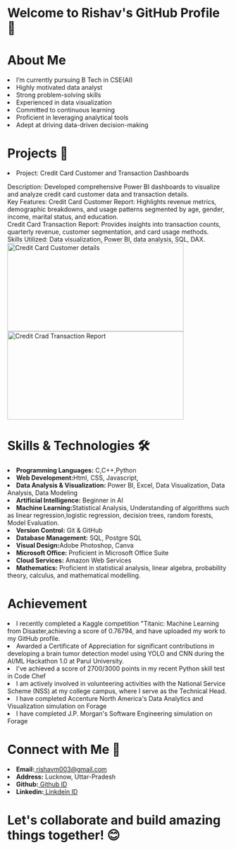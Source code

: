 # Welcome to Rishav's GitHub Profile 👋

# About Me 
<li> 
I’m currently pursuing B Tech in CSE(AI)
<li>Highly motivated data analyst
  <li>
Strong problem-solving skills
    <li>
Experienced in data visualization
      <li>
Committed to continuous learning
        <li>
Proficient in leveraging analytical tools
          <li>
Adept at driving data-driven decision-making
</li>

# Projects 🚀
<li>
  Project: Credit Card Customer and Transaction Dashboards

Description: Developed comprehensive Power BI dashboards to visualize and analyze credit card customer data and transaction details.<br>
Key Features:
Credit Card Customer Report: Highlights revenue metrics, demographic breakdowns, and usage patterns segmented by age, gender, income, marital status, and education.<br>
Credit Card Transaction Report: Provides insights into transaction counts, quarterly revenue, customer segmentation, and card usage methods.<br>
Skills Utilized: Data visualization, Power BI, data analysis, SQL, DAX.<br>
<img src="https://github.com/user-attachments/assets/311f034e-3e2d-4da4-ad1a-95506077ad37" alt="Credit Card Customer details" width="400" height="200">
<img src="https://github.com/user-attachments/assets/b878c9b7-de62-4a34-8950-83b5af81cca2" alt="Credit Crad Transaction Report" width="400" height="200">

</li>



# Skills & Technologies 🛠️
<li>
<b>Programming Languages:</b> C,C++,Python
<li>
<b>Web Development:</b>Html, CSS, Javascript,    
<li>
<b> Data Analysis & Visualization:</b> Power BI, Excel, Data Visualization, Data Analysis, Data Modeling
<li>
<b>Artificial Intelligence:</b> Beginner in AI
<li>
<b> Machine Learning:</b>Statistical Analysis, Understanding of algorithms such as linear regression,logistic regression, decision trees, random forests, Model Evaluation.
<li>
<b>Version Control:</b> Git & GitHub
<li>
<b>Database Management:</b> SQL, Postgre SQL
<li>
<b>Visual Design:</b>Adobe Photoshop, Canva
<li>
<b> Microsoft Office:</b> Proficient in Microsoft Office Suite
<li>
<b>Cloud Services:</b> Amazon Web Services
<li>
<b> Mathematics:</b> Proficient in statistical analysis, linear algebra, probability theory, calculus, and
 mathematical modelling. 
</li>

 # Achievement
<li>
 I recently completed a Kaggle competition "Titanic: Machine Learning from Disaster,achieving a score of 0.76794, and have uploaded my work to my GitHub profile.
<li>
Awarded a Certificate of Appreciation for significant contributions in developing a brain tumor detection model using YOLO and CNN during the AI/ML Hackathon 1.0 at Parul University.
<li>
 I've achieved a score of 2700/3000 points in my recent Python skill test in Code Chef
<li>
 I am actively involved in volunteering activities with the National Service Scheme (NSS) at
 my college campus, where I serve as the Technical Head.
<li>
 I have completed Accenture North America's Data Analytics and Visualization simulation
 on Forage
<li>
 I have completed J.P. Morgan's Software Engineering simulation on Forage

</li>

 # Connect with Me 🤝
<li>
<b>Email:</b><a href="rishavm003@gmail.com"> rishavm003@gmail.com</a>
<li>
<b>Address:</b> Lucknow, Uttar-Pradesh
<li>
<b>Github:</b><a href="https://github.com/rishavm003"> Github ID</a>
<li>
<b>Linkedin:</b><a href="https://www.linkedin.com/in/rishav-mishra-a95a85224?lipi=urn%3Ali%3Apage%3Ad_flagship3_profile_view_base_contact_details%3BAOmZA9DNTj65hTvsJJqMjg%3D%3D"> Linkdein ID</a>
 </li>


 # Let's collaborate and build amazing things together! 😊
